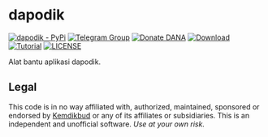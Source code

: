 # dapodik

[![dapodik - PyPi](https://img.shields.io/pypi/v/dapodik)](https://pypi.org/project/dapodik/)
[![Telegram Group](https://img.shields.io/badge/Telegram-Group-blue.svg)](https://t.me/dapodik_2021)
[![Donate DANA](https://img.shields.io/badge/Donasi-DANA-blue)](https://link.dana.id/qr/1lw2r12r)
[![Download](https://img.shields.io/badge/D-Download-brightgreen)](https://github.com/hexatester/dapodik/archive/master.zip)
[![Tutorial](https://img.shields.io/badge/Tutorial-Usage-informational)](https://github.com/hexatester/dapodik/wiki)
[![LICENSE](https://img.shields.io/github/license/hexatester/dapodik)](https://github.com/hexatester/dapodik/blob/master/LICENSE)

Alat bantu aplikasi dapodik.

## Legal

This code is in no way affiliated with, authorized, maintained, sponsored or endorsed by [Kemdikbud](https://kemdikbud.go.id/) or any of its affiliates or subsidiaries. This is an independent and unofficial software. _Use at your own risk._
